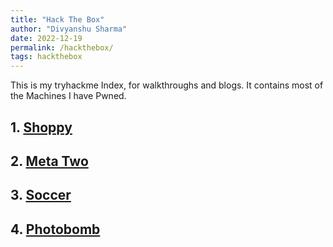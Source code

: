 ```yaml
---
title: "Hack The Box"
author: "Divyanshu Sharma"
date: 2022-12-19
permalink: /hackthebox/
tags: hackthebox
---
```


This is my tryhackme Index, for walkthroughs and blogs. It contains most of the Machines I have Pwned.

## 1. [Shoppy](https://divu050704.github.io/blog/hackthebox/shoppy)
## 2. [Meta Two](https://divu050704.github.io/blog/hackthebox/metatwo)
## 3. [Soccer](https://divu050704.github.io/blog/hackthebox/soccer)
## 4. [Photobomb](https://divu050704.github.io/blog/hackthebox/photobomb)
